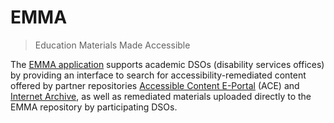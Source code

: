 # EMMA
> Education Materials Made Accessible

The [EMMA application][emma] supports academic DSOs (disability services
offices) by providing an interface to search for accessibility-remediated
content offered by partner repositories
[Accessible Content E-Portal][ace] (ACE) and [Internet Archive][ia],
as well as remediated materials uploaded directly
to the EMMA repository by participating DSOs.

<!--========================================================================-->

[emma]:     https://emma.lib.virginia.edu
[ace]:      https://ace.scholarsportal.info
[ia]:       https://archive.org
